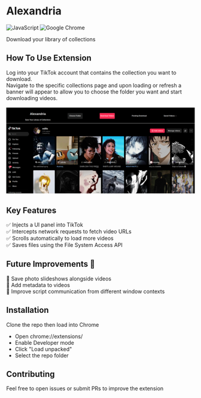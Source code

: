 # Alexandria
![JavaScript](https://img.shields.io/badge/javascript-%23323330.svg?style=for-the-badge&logo=javascript&logoColor=%23F7DF1E) ![Google Chrome](https://img.shields.io/badge/Google%20Chrome-4285F4?style=for-the-badge&logo=GoogleChrome&logoColor=white) <br/>

Download your library of collections
## How To Use Extension
Log into your TikTok account that contains the collection you want to download.<br/>
Navigate to the specific collections page and upon loading or refresh a banner will appear to allow you to choose the folder you want and start downloading videos.<br/><br/>
<img  src="demo_landscape.png" />
## Key Features
✅ Injects a UI panel into TikTok  
✅ Intercepts network requests to fetch video URLs  
✅ Scrolls automatically to load more videos  
✅ Saves files using the File System Access API  
## Future Improvements 🚀
🔹 Save photo slideshows alongside videos  
🔹 Add metadata to videos  
🔹 Improve script communication from different window contexts
## Installation
Clone the repo then load into Chrome
- Open chrome://extensions/
- Enable Developer mode
- Click "Load unpacked"
- Select the repo folder
## Contributing 
Feel free to open issues or submit PRs to improve the extension


